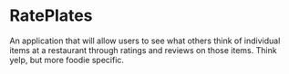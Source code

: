 # RatePlates
An application that will allow users to see what others think of individual items at a restaurant through ratings and reviews on those items. Think yelp, but more foodie specific.
